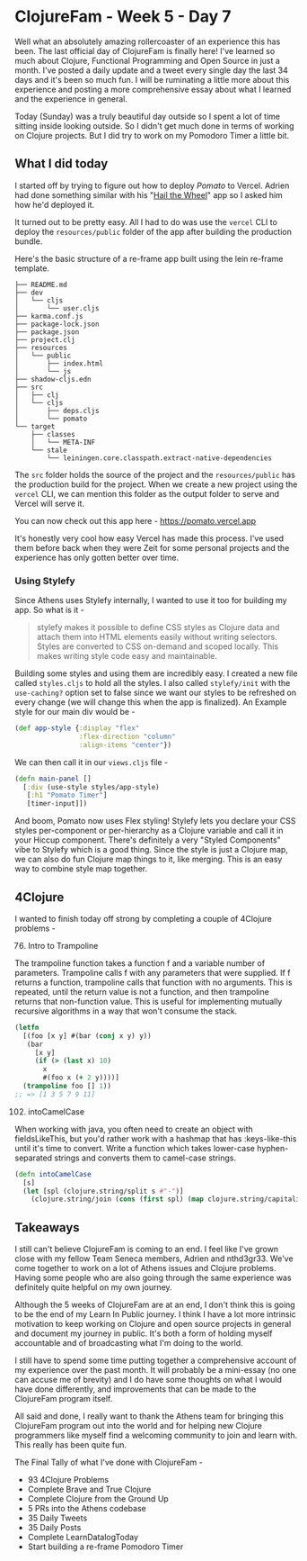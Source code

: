 # ClojureFam - Week 5 - Day 7

Well what an absolutely amazing rollercoaster of an experience this has been. The last official day of ClojureFam is finally here! I've learned so much about Clojure, Functional Programming and Open Source in just a month. I've posted a daily update and a tweet every single day the last 34 days and it's been so much fun. I will be ruminating a little more about this experience and posting a more comprehensive essay about what I learned and the experience in general.

Today (Sunday) was a truly beautiful day outside so I spent a lot of time sitting inside looking outside. So I didn't get much done in terms of working on Clojure projects. But I did try to work on my Pomodoro Timer a little bit.

## What I did today

I started off by trying to figure out how to deploy _Pomato_ to Vercel. Adrien had done something similar with his "[Hail the Wheel](https://hail-the-wheel.alaq.vercel.app)" app so I asked him how he'd deployed it.

It turned out to be pretty easy. All I had to do was use the `vercel` CLI to deploy the `resources/public` folder of the app after building the production bundle.

Here's the basic structure of a re-frame app built using the lein re-frame template.

```text
├── README.md
├── dev
│   └── cljs
│       └── user.cljs
├── karma.conf.js
├── package-lock.json
├── package.json
├── project.clj
├── resources
│   └── public
│       ├── index.html
│       └── js
├── shadow-cljs.edn
├── src
│   ├── clj
│   └── cljs
│       ├── deps.cljs
│       └── pomato
└── target
    ├── classes
    │   └── META-INF
    └── stale
        └── leiningen.core.classpath.extract-native-dependencies
```

The `src` folder holds the source of the project and the `resources/public` has the production build for the project.
When we create a new project using the `vercel` CLI, we can mention this folder as the output folder to serve and Vercel will serve it.

You can now check out this app here - https://pomato.vercel.app

It's honestly very cool how easy Vercel has made this process. I've used them before back when they were Zeit for some personal projects and the experience has only gotten better over time.

### Using Stylefy

Since Athens uses Stylefy internally, I wanted to use it too for building my app. So what is it -

> stylefy makes it possible to define CSS styles as Clojure data and attach them into HTML elements easily without writing selectors. Styles are converted to CSS on-demand and scoped locally. This makes writing style code easy and maintainable.

Building some styles and using them are incredibly easy. I created a new file called `styles.cljs` to hold all the styles. I also called `stylefy/init` with the `use-caching?` option set to false since we want our styles to be refreshed on every change (we will change this when the app is finalized).
An Example style for our main div would be -

```clojure
(def app-style {:display "flex"
                :flex-direction "column"
                :align-items "center"})
```

We can then call it in our `views.cljs` file -

```clojure
(defn main-panel []
  [:div (use-style styles/app-style)
   [:h1 "Pomato Timer"]
   [timer-input]])
```

And boom, Pomato now uses Flex styling! Stylefy lets you declare your CSS styles per-component or per-hierarchy as a Clojure variable and call it in your Hiccup component. There's definitely a very "Styled Components" vibe to Stylefy which is a good thing. Since the style is just a Clojure map, we can also do fun Clojure map things to it, like merging. This is an easy way to combine style map together.

## 4Clojure

I wanted to finish today off strong by completing a couple of 4Clojure problems -

76. Intro to Trampoline

The trampoline function takes a function f and a variable number of parameters. Trampoline calls f with any parameters that were supplied. If f returns a function, trampoline calls that function with no arguments. This is repeated, until the return value is not a function, and then trampoline returns that non-function value. This is useful for implementing mutually recursive algorithms in a way that won't consume the stack.

```clojure
(letfn
  [(foo [x y] #(bar (conj x y) y))
   (bar
     [x y]
     (if (> (last x) 10)
       x
       #(foo x (+ 2 y))))]
  (trampoline foo [] 1))
;; => [1 3 5 7 9 11]
```

102. intoCamelCase

When working with java, you often need to create an object with fieldsLikeThis, but you'd rather work with a hashmap that has :keys-like-this until it's time to convert. Write a function which takes lower-case hyphen-separated strings and converts them to camel-case strings.

```clojure
(defn intoCamelCase
  [s]
  (let [spl (clojure.string/split s #"-")]
    (clojure.string/join (cons (first spl) (map clojure.string/capitalize (rest spl))))))
```

## Takeaways

I still can't believe ClojureFam is coming to an end. I feel like I've grown close with my fellow Team Seneca members, Adrien and nthd3gr33. We've come together to work on a lot of Athens issues and Clojure problems. Having some people who are also going through the same experience was definitely quite helpful on my own journey.

Although the 5 weeks of ClojureFam are at an end, I don't think this is going to be the end of my Learn In Public journey. I think I have a lot more intrinsic motivation to keep working on Clojure and open source projects in general and document my journey in public. It's both a form of holding myself accountable and of broadcasting what I'm doing to the world.

I still have to spend some time putting together a comprehensive account of my experience over the past month. It will probably be a mini-essay (no one can accuse me of brevity) and I do have some thoughts on what I would have done differently, and improvements that can be made to the ClojureFam program itself.

All said and done, I really want to thank the Athens team for bringing this ClojureFam program out into the world and for helping new Clojure programmers like myself find a welcoming community to join and learn with. This really has been quite fun.

The Final Tally of what I've done with ClojureFam -

- 93 4Clojure Problems
- Complete Brave and True Clojure
- Complete Clojure from the Ground Up
- 5 PRs into the Athens codebase
- 35 Daily Tweets
- 35 Daily Posts
- Complete LearnDatalogToday
- Start building a re-frame Pomodoro Timer
